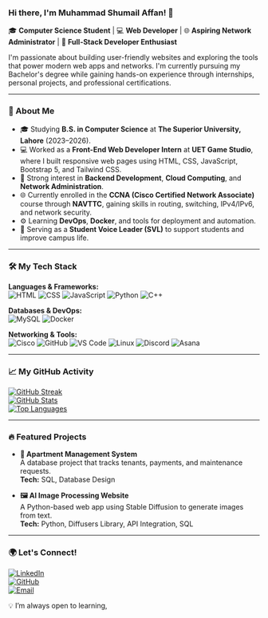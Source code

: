 ### Hi there, I'm Muhammad Shumail Affan! 👋

🎓 **Computer Science Student** | 💻 **Web Developer** | 🌐 **Aspiring Network Administrator** | 🚀 **Full-Stack Developer Enthusiast**

I'm passionate about building user-friendly websites and exploring the tools that power modern web apps and networks. I'm currently pursuing my Bachelor's degree while gaining hands-on experience through internships, personal projects, and professional certifications.

---

### 🚀 About Me

- 🎓 Studying **B.S. in Computer Science** at **The Superior University, Lahore** (2023–2026).
- 💻 Worked as a **Front-End Web Developer Intern** at **UET Game Studio**, where I built responsive web pages using HTML, CSS, JavaScript, Bootstrap 5, and Tailwind CSS.
- 🔧 Strong interest in **Backend Development**, **Cloud Computing**, and **Network Administration**.
- 🌐 Currently enrolled in the **CCNA (Cisco Certified Network Associate)** course through **NAVTTC**, gaining skills in routing, switching, IPv4/IPv6, and network security.
- ⚙️ Learning **DevOps**, **Docker**, and tools for deployment and automation.
- 🎤 Serving as a **Student Voice Leader (SVL)** to support students and improve campus life.

---

### 🛠️ My Tech Stack

**Languages & Frameworks:**  
![HTML](https://img.shields.io/badge/HTML5-E34F26?style=for-the-badge&logo=html5&logoColor=white)
![CSS](https://img.shields.io/badge/CSS3-1572B6?style=for-the-badge&logo=css3&logoColor=white)
![JavaScript](https://img.shields.io/badge/JavaScript-F7DF1E?style=for-the-badge&logo=javascript&logoColor=black)
![Python](https://img.shields.io/badge/Python-3776AB?style=for-the-badge&logo=python&logoColor=white)
![C++](https://img.shields.io/badge/C++-00599C?style=for-the-badge&logo=c%2B%2B&logoColor=white)

**Databases & DevOps:**  
![MySQL](https://img.shields.io/badge/MySQL-4479A1?style=for-the-badge&logo=mysql&logoColor=white)
![Docker](https://img.shields.io/badge/Docker-2496ED?style=for-the-badge&logo=docker&logoColor=white)

**Networking & Tools:**  
![Cisco](https://img.shields.io/badge/Cisco-1BA0D7?style=for-the-badge&logo=cisco&logoColor=white)
![GitHub](https://img.shields.io/badge/GitHub-181717?style=for-the-badge&logo=github&logoColor=white)
![VS Code](https://img.shields.io/badge/VS_Code-007ACC?style=for-the-badge&logo=visual-studio-code&logoColor=white)
![Linux](https://img.shields.io/badge/Linux-FCC624?style=for-the-badge&logo=linux&logoColor=black)
![Discord](https://img.shields.io/badge/Discord-5865F2?style=for-the-badge&logo=discord&logoColor=white)
![Asana](https://img.shields.io/badge/Asana-273347?style=for-the-badge&logo=asana&logoColor=white)

---

### 📈 My GitHub Activity

[![GitHub Streak](https://github-readme-streak-stats.herokuapp.com/?user=ShumailAffan&theme=radical&hide_border=true)](https://git.io/streak-stats)  
[![GitHub Stats](https://github-readme-stats.vercel.app/api?username=ShumailAffan&show_icons=true&theme=radical&hide_border=true)](https://github.com/anuraghazra/github-readme-stats)  
[![Top Languages](https://github-readme-stats.vercel.app/api/top-langs/?username=ShumailAffan&layout=compact&theme=radical&hide_border=true)](https://github.com/anuraghazra/github-readme-stats)

---

### 🔥 Featured Projects

- **🏢 Apartment Management System**  
  A database project that tracks tenants, payments, and maintenance requests.  
  **Tech:** SQL, Database Design

- **🖼 AI Image Processing Website**  
  A Python-based web app using Stable Diffusion to generate images from text.  
  **Tech:** Python, Diffusers Library, API Integration, SQL

---

### 🌍 Let's Connect!

[![LinkedIn](https://img.shields.io/badge/LinkedIn-0A66C2?style=for-the-badge&logo=linkedin&logoColor=white)](https://www.linkedin.com/in/shumail-affan-80179b272/)  
[![GitHub](https://img.shields.io/badge/GitHub-181717?style=for-the-badge&logo=github&logoColor=white)](https://github.com/ShumailAffan)  
[![Email](https://img.shields.io/badge/Email-D14836?style=for-the-badge&logo=gmail&logoColor=white)](mailto:shumailaffan502@gmail.com)

💡 I’m always open to learning,
